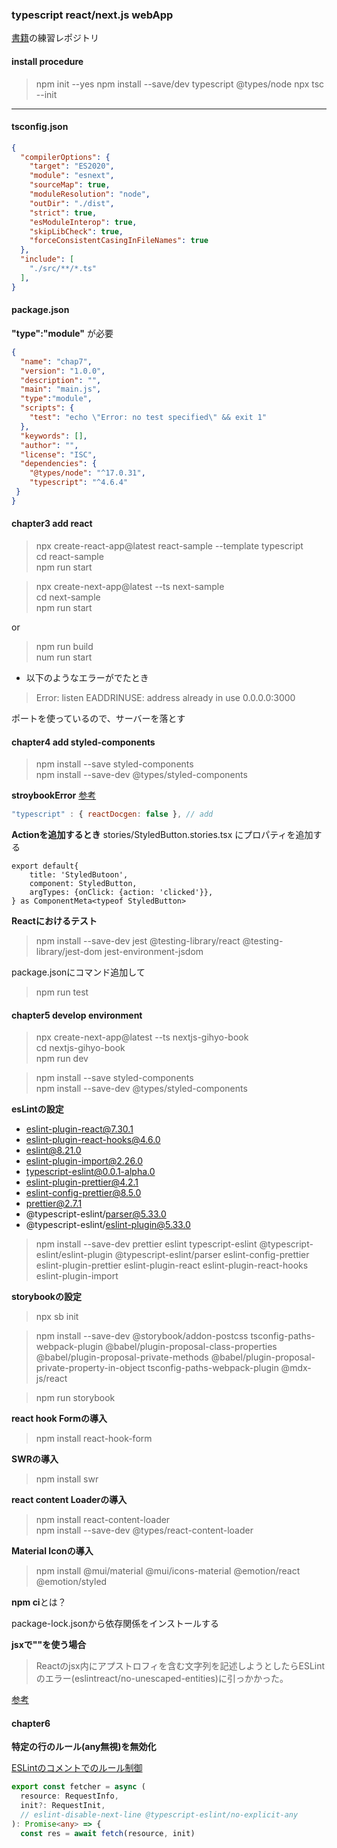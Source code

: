 ### typescript react/next.js webApp

[書籍](https://gihyo.jp/book/2022/978-4-297-12916-3)の練習レポジトリ

#### install procedure

> npm init --yes
> npm install --save/dev typescript @types/node
> npx tsc --init
---

#### tsconfig.json
```json
{
  "compilerOptions": {
    "target": "ES2020",
    "module": "esnext",
    "sourceMap": true,
    "moduleResolution": "node",
    "outDir": "./dist",
    "strict": true,
    "esModuleInterop": true,
    "skipLibCheck": true,
    "forceConsistentCasingInFileNames": true
  },
  "include": [
    "./src/**/*.ts"
  ],
}

```
#### package.json
**"type":"module"** が必要
```json
{
  "name": "chap7",
  "version": "1.0.0",
  "description": "",
  "main": "main.js",
  "type":"module",
  "scripts": {
    "test": "echo \"Error: no test specified\" && exit 1"
  },
  "keywords": [],
  "author": "",
  "license": "ISC",
  "dependencies": {
    "@types/node": "^17.0.31",
    "typescript": "^4.6.4"
 }
}
```

#### chapter3 add react
> npx create-react-app@latest react-sample --template typescript  
>cd react-sample  
>npm run start  

> npx create-next-app@latest --ts next-sample  
>cd next-sample  
>npm run start  

or

> npm run build  
> num run start

- 以下のようなエラーがでたとき
>Error: listen EADDRINUSE: address already in use 0.0.0.0:3000

ポートを使っているので、サーバーを落とす

#### chapter4 add styled-components
> npm install --save styled-components  
> npm install --save-dev @types/styled-components  

**stroybookError**
[参考](https://dev.classmethod.jp/articles/tried-to-add-storybook-to-nextjs-project/)

```.storybook/main.js
"typescript" : { reactDocgen: false }, // add
```

**Actionを追加するとき**
stories/StyledButton.stories.tsx にプロパティを追加する
```tsx
export default{
    title: 'StyledButoon',
    component: StyledButton,
    argTypes: {onClick: {action: 'clicked'}},
} as ComponentMeta<typeof StyledButton>
```

**Reactにおけるテスト**
> npm install --save-dev jest @testing-library/react @testing-library/jest-dom jest-environment-jsdom

package.jsonにコマンド追加して  
> npm run test  

#### chapter5 develop environment
> npx create-next-app@latest --ts nextjs-gihyo-book  
> cd nextjs-gihyo-book  
> npm run dev

> npm install --save styled-components  
> npm install --save-dev @types/styled-components  

**esLintの設定**
- eslint-plugin-react@7.30.1
- eslint-plugin-react-hooks@4.6.0
- eslint@8.21.0
- eslint-plugin-import@2.26.0
- typescript-eslint@0.0.1-alpha.0
- eslint-plugin-prettier@4.2.1
- eslint-config-prettier@8.5.0
- prettier@2.7.1
- @typescript-eslint/parser@5.33.0
- @typescript-eslint/eslint-plugin@5.33.0

> npm install --save-dev prettier eslint typescript-eslint @typescript-eslint/eslint-plugin @typescript-eslint/parser eslint-config-prettier eslint-plugin-prettier eslint-plugin-react eslint-plugin-react-hooks eslint-plugin-import

**storybookの設定**

> npx sb init

> npm install --save-dev @storybook/addon-postcss tsconfig-paths-webpack-plugin @babel/plugin-proposal-class-properties @babel/plugin-proposal-private-methods @babel/plugin-proposal-private-property-in-object tsconfig-paths-webpack-plugin @mdx-js/react

> npm run storybook

**react hook Formの導入**

> npm install react-hook-form  

**SWRの導入**

> npm install swr

**react content Loaderの導入**

> npm install react-content-loader  
> npm install --save-dev @types/react-content-loader

**Material Iconの導入**

> npm install @mui/material @mui/icons-material @emotion/react @emotion/styled

**npm ci**とは？

package-lock.jsonから依存関係をインストールする

**jsxで""を使う場合**
> Reactのjsx内にアプストロフィを含む文字列を記述しようとしたらESLintのエラー(eslintreact/no-unescaped-entities)に引っかかった。

[参考](https://qiita.com/Yuya2218/items/efbe2badb45d439012a4)

#### chapter6

**特定の行のルール(any無視)を無効化**

[ESLintのコメントでのルール制御](https://qiita.com/nju33/items/2d0cfea4fffbfdbff87a)

```ts
export const fetcher = async (
  resource: RequestInfo,
  init?: RequestInit,
  // eslint-disable-next-line @typescript-eslint/no-explicit-any
): Promise<any> => {
  const res = await fetch(resource, init)
```